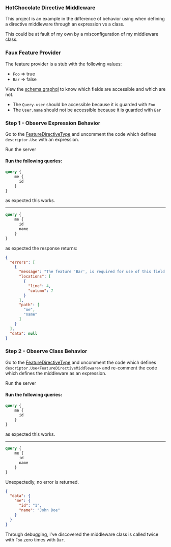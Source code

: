 ### HotChocolate Directive Middleware

This project is an example in the difference of behavior using
when defining a directive middleware through an expression vs a class.

This could be at fault of my own by a misconfiguration of my middleware class.

### Faux Feature Provider

The feature provider is a stub with the following values:

* `Foo` => true
* `Bar` => false

View the [schema.graphql](./schema.graphql) to know which fields are
accessible and which are not.

* The `Query.user` should be accessible because it is guarded with `Foo`
* The `User.name` should not be accessible because it is guarded with `Bar`

### Step 1 - Observe Expression Behavior

Go to the [FeatureDirectiveType](./Directives/Feature/FeatureDirectiveType.cs) and
uncomment the code which defines `descriptor.Use` with an expression. 

Run the server

#### Run the following queries:

```graphql
query {
    me {
      id
    }
}
```

as expected this works.

---

```graphql
query {
    me {
      id
      name
    }
}
```

as expected the response returns:
```json
{
  "errors": [
    {
      "message": "The feature 'Bar', is required for use of this field or operation",
      "locations": [
        {
          "line": 4,
          "column": 7
        }
      ],
      "path": [
        "me",
        "name"
      ]
    }
  ],
  "data": null
}
```

### Step 2 - Observe Class Behavior

Go to the [FeatureDirectiveType](./Directives/Feature/FeatureDirectiveType.cs) and
uncomment the code which defines `descriptor.Use<FeatureDirectiveMiddleware>` and re-comment 
the code which defines the middleware as an expression. 

Run the server

#### Run the following queries:

```graphql
query {
    me {
      id
    }
}
```

as expected this works.

---

```graphql
query {
    me {
      id
      name
    }
}
```

Unexpectedly, no error is returned.
```json
{
  "data": {
    "me": {
      "id": "1",
      "name": "John Doe"
    }
  }
}
```
Through debugging, I've discovered the middleware class is called twice with `Foo`
zero times with `Bar`.
